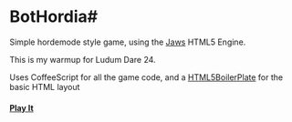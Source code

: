 # BotHordia#

Simple hordemode style game, using the [Jaws](http://jawsjs.com) HTML5 Engine.

This is my warmup for Ludum Dare 24.

Uses CoffeeScript for all the game code, and a [HTML5BoilerPlate](http://html5boilerplate.com/) for the basic HTML layout

#### [Play It](http://calumgilchrist.co.uk/games/bothordia) ####
